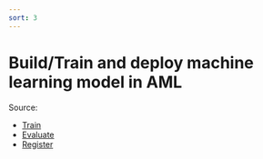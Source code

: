 ```yaml
---
sort: 3
---
```

# Build/Train and deploy machine learning model in AML
Source:
* [Train](https://github.com/microsoft/dstoolkit-mlops-base/blob/main/src/train.py)
* [Evaluate](https://github.com/microsoft/dstoolkit-mlops-base/blob/main/src/evaluate.py)
* [Register](https://github.com/microsoft/dstoolkit-mlops-base/blob/main/src/register.py)
